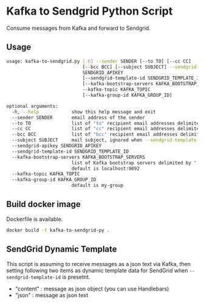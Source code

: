 # Kafka to Sendgrid Python Script

Consume messages from Kafka and forward to Sendgrid.

## Usage

```bash
usage: kafka-to-sendgrid.py [-h] --sender SENDER [--to TO] [--cc CC]
                            [--bcc BCC] [--subject SUBJECT] --sendgrid-apikey
                            SENDGRID_APIKEY
                            [--sendgrid-template-id SENDGRID_TEMPLATE_ID]
                            [--kafka-bootstrap-servers KAFKA_BOOTSTRAP_SERVERS]
                            --kafka-topic KAFKA_TOPIC
                            [--kafka-group-id KAFKA_GROUP_ID]

optional arguments:
  -h, --help            show this help message and exit
  --sender SENDER       email address of the sender
  --to TO               list of "to" recipient email addresses delimited by ","
  --cc CC               list of "cc" recipient email addresses delimited by ","
  --bcc BCC             list of "bcc" recipient email addresses delimited by ","
  --subject SUBJECT     mail subject, ignored when --sendgrid-template-id is present
  --sendgrid-apikey SENDGRID_APIKEY
  --sendgrid-template-id SENDGRID_TEMPLATE_ID
  --kafka-bootstrap-servers KAFKA_BOOTSTRAP_SERVERS
                        list of Kafka bootstrap servers delimited by ",",
                        default is localhost:9092
  --kafka-topic KAFKA_TOPIC
  --kafka-group-id KAFKA_GROUP_ID 
                        default is my-group
```


## Build docker image

Dockerfile is available.

```bash
docker build -t kafka-to-sendgrid-py .
```

## SendGrid Dynamic Template

This script is assuming to receive messages as a json text via Kafka, then setting following two items as dynamic template data for SendGrid when `--sendgrid-template-id` is presetnt.
+ "content" : message as json object (you can use Handlebars)
+ "json" : message as json text 
